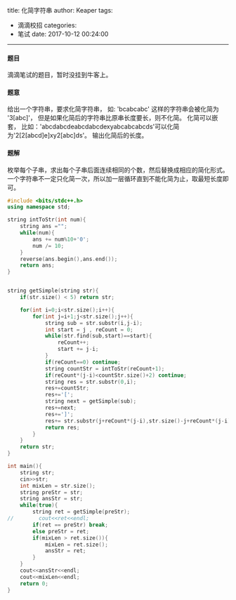 title: 化简字符串
author: Keaper
tags:
  - 滴滴校招
categories:
  - 笔试
date: 2017-10-12 00:24:00
---
#### 题目
滴滴笔试的题目，暂时没挂到牛客上。
#### 题意
给出一个字符串，要求化简字符串，
如: 'bcabcabc' 这样的字符串会被化简为 '3[abc]'，
但是如果化简后的字符串比原串长度要长，则不化简。
化简可以嵌套，
比如：'abcdabcdeabcdabcdexyabcabcabcds'可以化简为'2[2[abcd]e]xy2[abc]ds'。
输出化简后的长度。
#### 题解
枚举每个子串，求出每个子串后面连续相同的个数，然后替换成相应的简化形式。
一个字符串不一定只化简一次，所以加一层循环直到不能化简为止，取最短长度即可。
```cpp
#include <bits/stdc++.h>
using namespace std;

string intToStr(int num){
    string ans ="";
    while(num){
        ans += num%10+'0';
        num /= 10;
    }
    reverse(ans.begin(),ans.end());
    return ans;
}


string getSimple(string str){
    if(str.size() < 5) return str;

    for(int i=0;i<str.size();i++){
        for(int j=i+1;j<str.size();j++){
            string sub = str.substr(i,j-i);
            int start = j , reCount = 0;
            while(str.find(sub,start)==start){
                reCount++;
                start += j-i;
            }
            if(reCount==0) continue;
            string countStr = intToStr(reCount+1);
            if(reCount*(j-i)<countStr.size()+2) continue;
            string res = str.substr(0,i);
            res+=countStr;
            res+='[';
            string next = getSimple(sub);
            res+=next;
            res+=']';
            res+= str.substr(j+reCount*(j-i),str.size()-j+reCount*(j-i));
            return res;
        }
    }
    return str;
}

int main(){
    string str;
    cin>>str;
    int mixLen = str.size();
    string preStr = str;
    string ansStr = str;
    while(true){
        string ret = getSimple(preStr);
//        cout<<ret<<endl;
        if(ret == preStr) break;
        else preStr = ret;
        if(mixLen > ret.size()){
            mixLen = ret.size();
            ansStr = ret;
        }
    }
    cout<<ansStr<<endl;
    cout<<mixLen<<endl;
    return 0;
}
```

